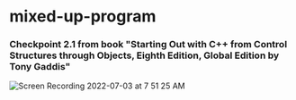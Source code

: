 # mixed-up-program
### Checkpoint 2.1 from book "Starting Out with C++ from Control Structures through Objects, Eighth Edition, Global Edition by Tony Gaddis"
![Screen Recording 2022-07-03 at 7 51 25 AM](https://user-images.githubusercontent.com/13820251/177039225-d213cb29-4847-41f5-a067-bf9ab77759eb.gif)

